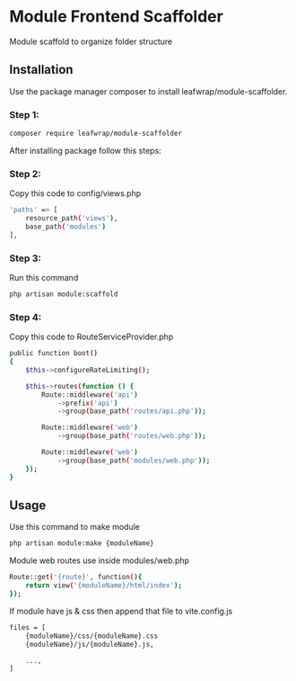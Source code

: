 # Module Frontend Scaffolder

Module scaffold to organize folder structure

## Installation

Use the package manager composer to install leafwrap/module-scaffolder.

### Step 1:

```bash
composer require leafwrap/module-scaffolder
```

After installing package follow this steps:

### Step 2:

Copy this code to config/views.php

```bash
'paths' => [
    resource_path('views'),
    base_path('modules')
],
```

### Step 3:

Run this command

```bash
php artisan module:scaffold
```

### Step 4:

Copy this code to RouteServiceProvider.php

```bash
public function boot()
{
    $this->configureRateLimiting();

    $this->routes(function () {
        Route::middleware('api')
            ->prefix('api')
            ->group(base_path('routes/api.php'));

        Route::middleware('web')
            ->group(base_path('routes/web.php'));

        Route::middleware('web')
            ->group(base_path('modules/web.php'));
    });
}
```

## Usage

Use this command to make module

```bash
php artisan module:make {moduleName}
```

Module web routes use inside modules/web.php

```bash
Route::get('{route}', function(){
    return view('{moduleName}/html/index');
});
```

If module have js & css then append that file to vite.config.js

```bash
files = [
    {moduleName}/css/{moduleName}.css
    {moduleName}/js/{moduleName}.js,

    ...,
]
```
